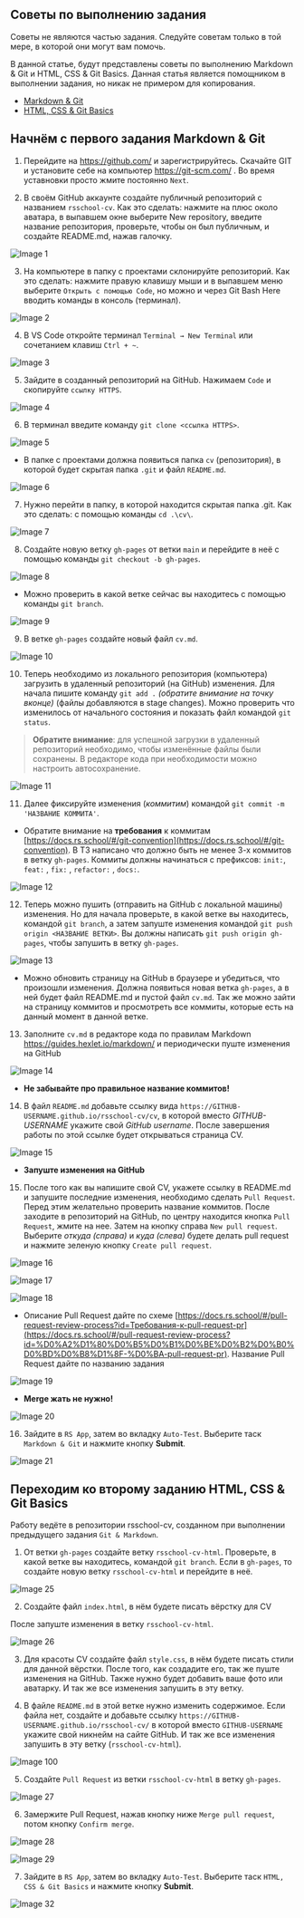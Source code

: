 ## Советы по выполнению задания
Советы не являются частью задания. Следуйте советам только в той мере, в которой они могут вам помочь.

В данной статье, будут представлены советы по выполнению Markdown & Git и HTML, CSS & Git Basics. Данная статья является помощником в выполнении задания, но никак не примером для копирования.
- [Markdown & Git](git-markdown.md)
- [HTML, CSS & Git Basics](html-css-git.md)

## Начнём с первого задания Markdown & Git

1. Перейдите на https://github.com/ и зарегистрируйтесь. Скачайте GIT и установите себе на компьютер https://git-scm.com/ . Во время уставновки просто жмите постоянно `Next`.

2. В своём GitHub аккаунте создайте публичный репозиторий с названием `rsschool-cv`.
   Как это сделать: нажмите на плюс около аватара, в выпавшем окне выберите New repository, введите название репозитория, проверьте, чтобы он был публичным, и создайте README.md, нажав галочку.

![Image 1](https://i.ibb.co/2ZjkXSJ/image.png)

3. На компьютере в папку с проектами склонируйте репозиторий.
   Как это сделать: нажмите правую клавишу мыши и в выпавшем меню выберите `Открыть с помощью Code`, но можно и через Git Bash Here вводить команды в консоль (терминал).

![Image 2](https://i.ibb.co/TmdL7HH/image.png)

4. В VS Code откройте терминал `Terminal → New Terminal` или сочетанием клавиш `Ctrl + ~`.

![Image 3](https://i.ibb.co/NShcJ68/image.png)

5. Зайдите в созданный репозиторий на GitHub. Нажимаем `Code` и скопируйте `ссылку HTTPS`.

![Image 4](https://i.ibb.co/37yVsvR/image.png)

6. В терминал введите команду `git clone <ссылка HTTPS>`.

![Image 5](https://i.ibb.co/wr6Hgh5/image.png)

- В папке с проектами должна появиться папка `cv` (репозитория), в которой будет скрытая папка `.git` и файл `README.md`.

![Image 6](https://i.ibb.co/vYF8NKB/image.png)

7. Нужно перейти в папку, в которой находится скрытая папка .git.
   Как это сделать: с помощью команды `cd .\cv\`.

![Image 7](https://i.ibb.co/h7g2CTc/image.png)

8. Создайте новую ветку `gh-pages` от ветки `main` и перейдите в неё с помощью команды `git checkout -b gh-pages`.

![Image 8](https://i.ibb.co/6WVpC6z/image.png)

- Можно проверить в какой ветке сейчас вы находитесь с помощью команды `git branch`.

![Image 9](https://i.ibb.co/znnfXDF/image.png)

9. В ветке `gh-pages` создайте новый файл `cv.md`.

![Image 10](https://i.ibb.co/f02k32N/image.png)

10. Теперь необходимо из локального репозитория (компьютера) загрузить в удаленный репозиторий (на GitHub) изменения. Для начала пишите команду `git add .` _(обратите внимание на точку вконце)_ (файлы добавляются в stage changes). Можно проверить что изменилось от начального состояния и показать файл командой `git status`.
> **Обратите внимание**: для успешной загрузки в удаленный репозиторий необходимо, чтобы изменённые файлы были сохранены. В редакторе кода при необходимости можно настроить автосохранение.

![Image 11](https://i.ibb.co/K9Dk0rg/image.png)

11. Далее фиксируйте изменения (*коммитим*) командой `git commit -m 'НАЗВАНИЕ КОММИТА'`.
- Обратите внимание на **требования** к коммитам [https://docs.rs.school/#/git-convention](https://docs.rs.school/#/git-convention). В ТЗ написано что должно быть не менее 3-х коммитов в ветку `gh-pages`. Коммиты должны начинаться с префиксов: `init:`, `feat:` , `fix:` , `refactor:` , `docs:`.

![Image 12](https://i.ibb.co/yWLXJM4/image.png)

12. Теперь можно пушить (отправить на GitHub с локальной машины) изменения. Но для начала проверьте, в какой ветке вы находитесь, командой `git branch`, а затем запуште изменения командой `git push origin <НАЗВАНИЕ ВЕТКИ>`. Вы должны написать `git push origin gh-pages`, чтобы запушить в ветку `gh-pages`.

![Image 13](https://i.ibb.co/bQzrF0C/image.png)

- Можно обновить страницу на GitHub в браузере и убедиться, что произошли изменения. Должна появиться новая ветка `gh-pages`, а в ней будет файл README.md и пустой файл `cv.md`. Так же можно зайти на страницу коммитов и просмотреть все коммиты, которые есть на данный момент в данной ветке.

13. Заполните `cv.md` в редакторе кода по правилам Markdown https://guides.hexlet.io/markdown/ и периодически пуште изменения на GitHub

![Image 14](https://i.ibb.co/N2XZ1sj/image.png)

- **Не забывайте про правильное название коммитов!**

14. В файл `README.md` добавьте ссылку вида `https://GITHUB-USERNAME.github.io/rsschool-cv/cv`, в которой вместо *GITHUB-USERNAME* укажите свой *GitHub username*. После завершения работы по этой ссылке будет открываться страница CV.

![Image 15](https://i.ibb.co/gJmDFxF/image.png)

- **Запуште изменения на GitHub**

15. После того как вы напишите свой CV, укажете ссылку в README.md и запушите последние изменения, необходимо сделать `Pull Request`. Перед этим желательно проверить название коммитов. После заходите в репозиторий на GitHub, по центру находится кнопка `Pull Request`, жмите на нее. Затем на кнопку справа `New pull request`. Выберите *откуда (справа)* и *куда (слева)* будете делать pull request и нажмите зеленую кнопку `Create pull request`.

![Image 16](https://i.ibb.co/C1k1FqH/image.png)

![Image 17](https://i.ibb.co/xL7Ny67/image.png)

![Image 18](https://i.ibb.co/phRt9rB/image.png)

- Описание Pull Request дайте по схеме [https://docs.rs.school/#/pull-request-review-process?id=Требования-к-pull-request-pr](https://docs.rs.school/#/pull-request-review-process?id=%D0%A2%D1%80%D0%B5%D0%B1%D0%BE%D0%B2%D0%B0%D0%BD%D0%B8%D1%8F-%D0%BA-pull-request-pr). Название Pull Request дайте по названию задания

![Image 19](https://i.ibb.co/s5wnrSd/image.png)

- **Merge жать не нужно!**

![Image 20](https://i.ibb.co/mhSqNtb/image.png)

16. Зайдите в `RS App`, затем во вкладку `Auto-Test`. Выберите таск `Markdown & Git` и нажмите кнопку **Submit**.

![Image 21](https://i.ibb.co/rx18n8z/image.png)

## Переходим ко второму заданию HTML, CSS & Git Basics

Работу ведёте в репозитории rsschool-cv, созданном при выполнении предыдущего задания `Git & Markdown`.

1. От ветки `gh-pages` создайте ветку `rsschool-cv-html`. Проверьте, в какой ветке вы находитесь, командой `git branch`. Eсли в `gh-pages`, то создайте новую ветку `rsschool-cv-html` и перейдите в неё.

![Image 25](https://i.ibb.co/mzJ0V8Z/image.png)

2. Создайте файл `index.html`, в нём будете писать вёрстку для CV

После запуште изменения в ветку `rsschool-cv-html`.

![Image 26](https://i.ibb.co/rZpMP9Y/image.png)

3. Для красоты CV создайте файл `style.css`, в нём будете писать стили для данной вёрстки. После того, как создадите его, так же пуште изменения на GitHub. Также нужно будет добавить ваше фото или аватарку. И так же все изменения запушить в эту ветку.

4. В файле `README.md` в этой ветке нужно изменить содержимое. Если файла нет, создайте и добавьте ссылку `https://GITHUB-USERNAME.github.io/rsschool-cv/` в которой вместо `GITHUB-USERNAME` укажите свой никнейм на сайте GitHub. И так же все изменения запушить в эту ветку (`rsschool-cv-html`).

![Image 100](https://i.ibb.co/T8BhmwN/image.png)

5. Создайте `Pull Request` из ветки `rsschool-cv-html` в ветку `gh-pages`.

![Image 27](https://i.ibb.co/dfxdbsW/image.png)

6. Замержите Pull Request, нажав кнопку ниже `Merge pull request`, потом кнопку `Confirm merge`.

![Image 28](https://i.ibb.co/cX9rF2z/image.png)

![Image 29](https://i.ibb.co/R4qP0v8/image.png)

7. Зайдите в `RS App`, затем во вкладку `Auto-Test`. Выберите таск `HTML, CSS & Git Basics` и нажмите кнопку **Submit**.

![Image 32](https://i.ibb.co/x1XwQrD/image.png)
